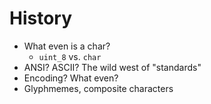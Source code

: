 # History

- What even is a char?
  - `uint_8` vs. `char`
- ANSI? ASCII? The wild west of "standards"
- Encoding? What even?
- Glyphmemes, composite characters
